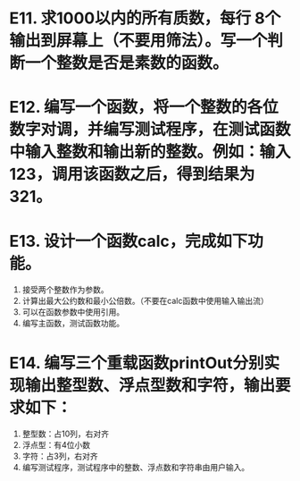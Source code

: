 # E11. 求1000以内的所有质数，每行 8个输出到屏幕上（不要用筛法）。写一个判断一个整数是否是素数的函数。
# E12. 编写一个函数，将一个整数的各位数字对调，并编写测试程序，在测试函数中输入整数和输出新的整数。例如：输入 123，调用该函数之后，得到结果为  321。
# E13. 设计一个函数calc，完成如下功能。
1)	接受两个整数作为参数。
2)	计算出最大公约数和最小公倍数。（不要在calc函数中使用输入输出流）
3)	可以在函数参数中使用引用。
4)	编写主函数，测试函数功能。
# E14. 编写三个重载函数printOut分别实现输出整型数、浮点型数和字符，输出要求如下：
1)	整型数：占10列，右对齐
2)	浮点型：有4位小数
3)	字符：占3列，右对齐
4)	编写测试程序，测试程序中的整数、浮点数和字符串由用户输入。

